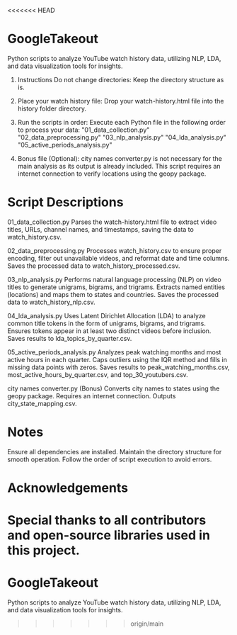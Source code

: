 <<<<<<< HEAD
# GoogleTakeout
Python scripts to analyze YouTube watch history data, utilizing NLP, LDA, and data visualization tools for insights.

1. Instructions
Do not change directories: Keep the directory structure as is.

2. Place your watch history file: Drop your watch-history.html file into the history folder directory.

3. Run the scripts in order: Execute each Python file in the following order to process your data:
  "01_data_collection.py"
  "02_data_preprocessing.py"
  "03_nlp_analysis.py"
  "04_lda_analysis.py"
  "05_active_periods_analysis.py"
   
4. Bonus file (Optional): 
   city names converter.py is not necessary for the main analysis as its output is already included. This script requires an internet connection to verify locations using the geopy package.

# Script Descriptions

01_data_collection.py
Parses the watch-history.html file to extract video titles, URLs, channel names, and timestamps, saving the data to watch_history.csv.

02_data_preprocessing.py
Processes watch_history.csv to ensure proper encoding, filter out unavailable videos, and reformat date and time columns. Saves the processed data to watch_history_processed.csv.

03_nlp_analysis.py
Performs natural language processing (NLP) on video titles to generate unigrams, bigrams, and trigrams. Extracts named entities (locations) and maps them to states and countries. Saves the processed data to watch_history_nlp.csv.

04_lda_analysis.py
Uses Latent Dirichlet Allocation (LDA) to analyze common title tokens in the form of unigrams, bigrams, and trigrams. Ensures tokens appear in at least two distinct videos before inclusion. Saves results to lda_topics_by_quarter.csv.

05_active_periods_analysis.py
Analyzes peak watching months and most active hours in each quarter. Caps outliers using the IQR method and fills in missing data points with zeros. Saves results to peak_watching_months.csv, most_active_hours_by_quarter.csv, and top_30_youtubers.csv.

city names converter.py (Bonus)
Converts city names to states using the geopy package. Requires an internet connection. Outputs city_state_mapping.csv.

# Notes
Ensure all dependencies are installed.
Maintain the directory structure for smooth operation.
Follow the order of script execution to avoid errors.

# Acknowledgements
Special thanks to all contributors and open-source libraries used in this project.
=======
# GoogleTakeout
Python scripts to analyze YouTube watch history data, utilizing NLP, LDA, and data visualization tools for insights.
>>>>>>> origin/main
